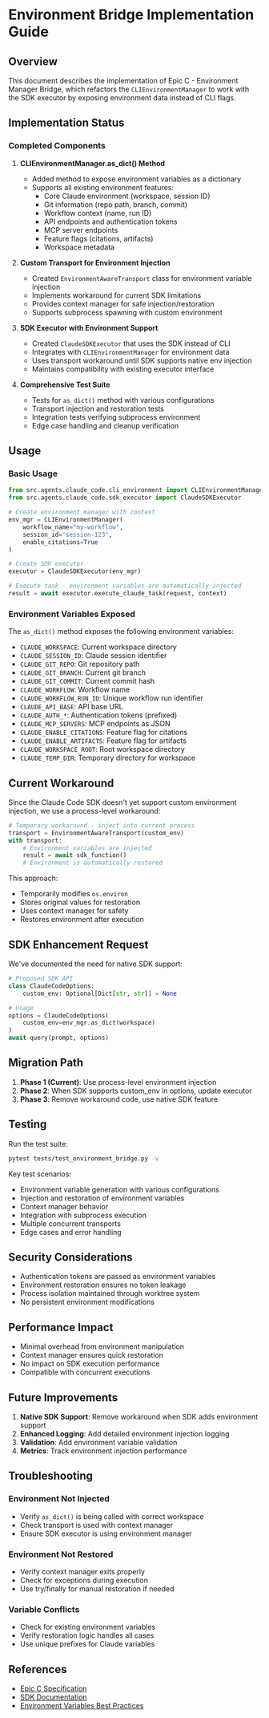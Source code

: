 # Environment Bridge Implementation Guide

## Overview

This document describes the implementation of Epic C - Environment Manager Bridge, which refactors the `CLIEnvironmentManager` to work with the SDK executor by exposing environment data instead of CLI flags.

## Implementation Status

### Completed Components

1. **CLIEnvironmentManager.as_dict() Method**
   - Added method to expose environment variables as a dictionary
   - Supports all existing environment features:
     - Core Claude environment (workspace, session ID)
     - Git information (repo path, branch, commit)
     - Workflow context (name, run ID)
     - API endpoints and authentication tokens
     - MCP server endpoints
     - Feature flags (citations, artifacts)
     - Workspace metadata

2. **Custom Transport for Environment Injection**
   - Created `EnvironmentAwareTransport` class for environment variable injection
   - Implements workaround for current SDK limitations
   - Provides context manager for safe injection/restoration
   - Supports subprocess spawning with custom environment

3. **SDK Executor with Environment Support**
   - Created `ClaudeSDKExecutor` that uses the SDK instead of CLI
   - Integrates with `CLIEnvironmentManager` for environment data
   - Uses transport workaround until SDK supports native env injection
   - Maintains compatibility with existing executor interface

4. **Comprehensive Test Suite**
   - Tests for `as_dict()` method with various configurations
   - Transport injection and restoration tests
   - Integration tests verifying subprocess environment
   - Edge case handling and cleanup verification

## Usage

### Basic Usage

```python
from src.agents.claude_code.cli_environment import CLIEnvironmentManager
from src.agents.claude_code.sdk_executor import ClaudeSDKExecutor

# Create environment manager with context
env_mgr = CLIEnvironmentManager(
    workflow_name="my-workflow",
    session_id="session-123",
    enable_citations=True
)

# Create SDK executor
executor = ClaudeSDKExecutor(env_mgr)

# Execute task - environment variables are automatically injected
result = await executor.execute_claude_task(request, context)
```

### Environment Variables Exposed

The `as_dict()` method exposes the following environment variables:

- `CLAUDE_WORKSPACE`: Current workspace directory
- `CLAUDE_SESSION_ID`: Claude session identifier
- `CLAUDE_GIT_REPO`: Git repository path
- `CLAUDE_GIT_BRANCH`: Current git branch
- `CLAUDE_GIT_COMMIT`: Current commit hash
- `CLAUDE_WORKFLOW`: Workflow name
- `CLAUDE_WORKFLOW_RUN_ID`: Unique workflow run identifier
- `CLAUDE_API_BASE`: API base URL
- `CLAUDE_AUTH_*`: Authentication tokens (prefixed)
- `CLAUDE_MCP_SERVERS`: MCP endpoints as JSON
- `CLAUDE_ENABLE_CITATIONS`: Feature flag for citations
- `CLAUDE_ENABLE_ARTIFACTS`: Feature flag for artifacts
- `CLAUDE_WORKSPACE_ROOT`: Root workspace directory
- `CLAUDE_TEMP_DIR`: Temporary directory for workspace

## Current Workaround

Since the Claude Code SDK doesn't yet support custom environment injection, we use a process-level workaround:

```python
# Temporary workaround - inject into current process
transport = EnvironmentAwareTransport(custom_env)
with transport:
    # Environment variables are injected
    result = await sdk_function()
    # Environment is automatically restored
```

This approach:
- Temporarily modifies `os.environ`
- Stores original values for restoration
- Uses context manager for safety
- Restores environment after execution

## SDK Enhancement Request

We've documented the need for native SDK support:

```python
# Proposed SDK API
class ClaudeCodeOptions:
    custom_env: Optional[Dict[str, str]] = None

# Usage
options = ClaudeCodeOptions(
    custom_env=env_mgr.as_dict(workspace)
)
await query(prompt, options)
```

## Migration Path

1. **Phase 1 (Current)**: Use process-level environment injection
2. **Phase 2**: When SDK supports custom_env in options, update executor
3. **Phase 3**: Remove workaround code, use native SDK feature

## Testing

Run the test suite:

```bash
pytest tests/test_environment_bridge.py -v
```

Key test scenarios:
- Environment variable generation with various configurations
- Injection and restoration of environment variables
- Context manager behavior
- Integration with subprocess execution
- Multiple concurrent transports
- Edge cases and error handling

## Security Considerations

- Authentication tokens are passed as environment variables
- Environment restoration ensures no token leakage
- Process isolation maintained through worktree system
- No persistent environment modifications

## Performance Impact

- Minimal overhead from environment manipulation
- Context manager ensures quick restoration
- No impact on SDK execution performance
- Compatible with concurrent executions

## Future Improvements

1. **Native SDK Support**: Remove workaround when SDK adds environment support
2. **Enhanced Logging**: Add detailed environment injection logging
3. **Validation**: Add environment variable validation
4. **Metrics**: Track environment injection performance

## Troubleshooting

### Environment Not Injected
- Verify `as_dict()` is being called with correct workspace
- Check transport is used with context manager
- Ensure SDK executor is using environment manager

### Environment Not Restored
- Verify context manager exits properly
- Check for exceptions during execution
- Use try/finally for manual restoration if needed

### Variable Conflicts
- Check for existing environment variables
- Verify restoration logic handles all cases
- Use unique prefixes for Claude variables

## References

- [Epic C Specification](./epic-c-environment-bridge.md)
- [SDK Documentation](https://github.com/anthropics/claude-code-sdk)
- [Environment Variables Best Practices](https://12factor.net/config)